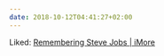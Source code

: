 ```yaml
---
date: 2018-10-12T04:41:27+02:00
---
```


Liked: [Remembering Steve Jobs | iMore](https://www.imore.com/steve-jobs)
